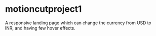 # motioncutproject1
A responsive landing page which can change the currency from USD to INR, and having few hover effects.
